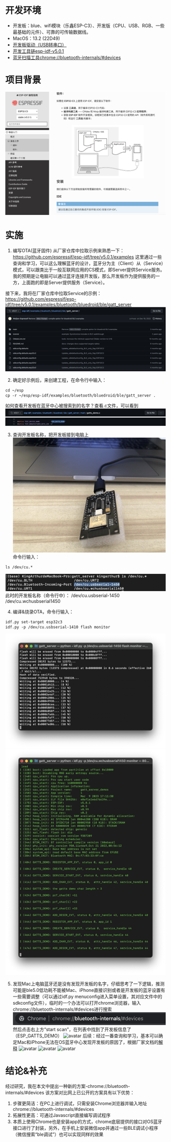 # 开发环境

* 开发板：blue、wifi模块（乐鑫ESP-C3）、开发版（CPU、USB、RGB、一些最基础的元件）、可靠的可传输数据线。
* MacOS：13.2 (22D49)
* [开发板驱动（USB转串口）](https://www.wch.cn/downloads/CH34XSER_MAC_ZIP.html)
* [开发工具链esp-idf-v5.0.1](https://github.com/espressif/esp-idf/releases/tag/v5.0.1)
* [蓝牙扫描工具chrome://bluetooth-internals/#devices](chrome://bluetooth-internals/#devices)

# 项目背景

![avatar](https://github.com/BlessedChild/TimeTree/blob/main/sources/项目背景.png)

# 实施

1. 编写OTA(蓝牙固件)
从厂家仓库中拉取示例来熟悉一下：
https://github.com/espressif/esp-idf/tree/v5.0.1/examples
这里通过一些查询和学习，可以这么理解蓝牙的设计，蓝牙分为主（Client）从（Service）模式，可以跟类比于一般互联网应用的CS模式，即Server提供Service服务。
我的预期是让电脑可以通过蓝牙连接开发版，那么开发板作为提供服务的一方，上面跑的即是Server提供服务（Service）。

接下来，我将在厂家仓库中拉取Service的示例：
https://github.com/espressif/esp-idf/tree/v5.0.1/examples/bluetooth/bluedroid/ble/gatt_server
![avatar](https://github.com/BlessedChild/TimeTree/blob/main/sources/ble_gatt_server/%E7%A4%BA%E4%BE%8B.png)

2. 确定好示例后，来创建工程，在命令行中输入：
``` shell
cd ~/esp
cp -r ~/esp/esp-idf/examples/bluetooth/bluedroid/ble/gatt_server .
```
如何查看开发板在蓝牙中心被搜索到的名字？查看.c文件，可以看到
![avatar](https://github.com/BlessedChild/TimeTree/blob/main/sources/ble_gatt_server/c%E6%96%87%E4%BB%B6%E8%B7%AF%E5%BE%84.png)
![avatar](https://github.com/BlessedChild/TimeTree/blob/main/sources/ble_gatt_server/c%E6%96%87%E4%BB%B6.png)

3. 查询开发板名称，把开发板接到电脑上
![avatar](https://github.com/BlessedChild/TimeTree/blob/main/sources/ble_gatt_server/%E8%BF%9E%E6%8E%A5%E5%BC%80%E5%8F%91%E6%9D%BF.png)
命令行输入：
``` shell
ls /dev/cu.*
```
![avatar](https://github.com/BlessedChild/TimeTree/blob/main/sources/ble_gatt_server/%E6%9F%A5%E8%AF%A2%E5%BC%80%E5%8F%91%E6%9D%BF%E5%90%8D%E7%A7%B0.png)
此时的开发板名称（命令行中）：
/dev/cu.usbserial-1450
/dev/cu.wchusbserial1450

4. 编译&烧录OTA，命令行输入：
``` shell
idf.py set-target esp32c3
idf.py -p /dev/cu.usbserial-1410 flash monitor
```
![avatar](https://github.com/BlessedChild/TimeTree/blob/main/sources/ble_gatt_server/OTA%E7%BC%96%E8%AF%91%E4%B8%AD.png)
![avatar](https://github.com/BlessedChild/TimeTree/blob/main/sources/ble_gatt_server/OTA%E7%BC%96%E8%AF%91%E5%AE%8C%E6%88%90.png)

5. 发现Mac上电脑蓝牙还是没有发现开发板的名字，仔细思考了一下逻辑，推测可能是ble5.0低功耗不能被Mac、iPhone直接识别或者是开发板的蓝牙设置有一些需要调整（可以通过idf.py menuconfig进入菜单设置，其对应文件中的sdkconfig文件），临时的一个办法可以打开chrome浏览器，输入chrome://bluetooth-internals/#devices进行搜索
![avatar](https://github.com/BlessedChild/TimeTree/blob/main/sources/ble_gatt_server/bluetooth-internals.png)
然后点击右上方“start scan”，在列表中找到了开发板信息了（ESP_GATTS_DEMO）
![avatar](https://github.com/BlessedChild/TimeTree/tree/main/sources/ble_gatt_server/bluetooth-scan.png)
后续：经过一番查询和学习，基本可以确定Mac和iPhone无法在OS蓝牙中心发现开发板的原因了，根据厂家文档的[解释](https://docs.espressif.com/projects/espressif-esp-faq/zh_CN/latest/software-framework/ble-bt.html#bluetooth-le)
![avatar](https://github.com/BlessedChild/TimeTree/tree/main/sources/ble_gatt_server/macos-ble.png)
![avatar](https://github.com/BlessedChild/TimeTree/tree/main/sources/ble_gatt_server/macos-ble2.png)
![avatar](https://github.com/BlessedChild/TimeTree/tree/main/sources/ble_gatt_server/macos-ble3.png)

# 结论&补充

经过研究，我在本文中提出一种新的方案-chrome://bluetooth-internals/#devices
该方案对比网上已公开的方案具有以下优势：
1. 步骤更简洁：在PC上进行调试，只需安装Chrome浏览器并输入地址chrome://bluetooth-internals/#devices
2. 拓展性更高：可通过Javascript直接编写调试程序
3. 本质上使用Chrome也是安装app的方式，chrome底层提供的接口对OS蓝牙接口进行了封装，另外，在手机上安装微信app并通过一些BLE调试小程序（微信搜索“ble调试”）也可以实现同样的效果
